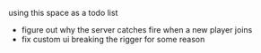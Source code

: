 using this space as a todo list

- figure out why the server catches fire when a new player joins
- fix custom ui breaking the rigger for some reason
